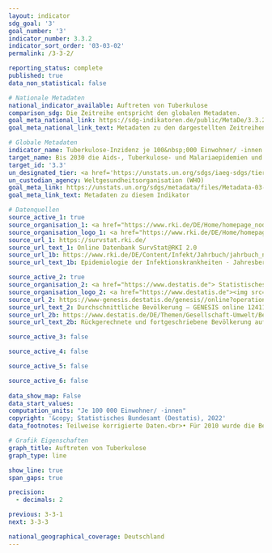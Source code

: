 ```yaml
---
layout: indicator    
sdg_goal: '3'    
goal_number: '3'    
indicator_number: 3.3.2    
indicator_sort_order: '03-03-02'    
permalink: /3-3-2/    

reporting_status: complete    
published: true    
data_non_statistical: false    

# Nationale Metadaten    
national_indicator_available: Auftreten von Tuberkulose    
comparison_sdg: Die Zeitreihe entspricht den globalen Metadaten.    
goal_meta_national_link: https://sdg-indikatoren.de/public/MetaDe/3.3.2.pdf    
goal_meta_national_link_text: Metadaten zu den dargestellten Zeitreihen    

# Globale Metadaten    
indicator_name: Tuberkulose-Inzidenz je 100&nbsp;000 Einwohner/ -innen    
target_name: Bis 2030 die Aids-, Tuberkulose- und Malariaepidemien und die vernachlässigten Tropenkrankheiten beseitigen und Hepatitis, durch Wasser übertragene Krankheiten und andere übertragbare Krankheiten bekämpfen    
target_id: '3.3'    
un_designated_tier: <a href='https://unstats.un.org/sdgs/iaeg-sdgs/tier-classification/' title='Klicken Sie hier um weitere Informationen zur UN-Tier-Klassifikation zu erhalten.'  target='_blank'>Tier I</a>    
un_custodian_agency: Weltgesundheitsorganisation (WHO)    
goal_meta_link: https://unstats.un.org/sdgs/metadata/files/Metadata-03-03-02.pdf    
goal_meta_link_text: Metadaten zu diesem Indikator        

# Datenquellen
source_active_1: true
source_organisation_1: <a href="https://www.rki.de/DE/Home/homepage_node.html"> Robert Koch-Institut (RKI) </a>
source_organisation_logo_1: <a href="https://www.rki.de/DE/Home/homepage_node.html"><img src="https://g205sdgs.github.io/sdg-indicators/public/OrgImgDe/rki.png" alt="Logo rki" style="height:60px; width:148px"/></a>
source_url_1: https://survstat.rki.de/
source_url_text_1: Online Datenbank SurvStat@RKI 2.0
source_url_1b: https://www.rki.de/DE/Content/Infekt/Jahrbuch/jahrbuch_node.html
source_url_text_1b: Epidemiologie der Infektionskrankheiten - Jahresbericht

source_active_2: true
source_organisation_2: <a href="https://www.destatis.de"> Statistisches Bundesamt (Destatis) </a>
source_organisation_logo_2: <a href="https://www.destatis.de"><img src="https://g205sdgs.github.io/sdg-indicators/public/OrgImgDe/destatis.png" alt="Logo destatis" style="height:60px; width:148px"/></a>
source_url_2: https://www-genesis.destatis.de/genesis//online?operation=table&code=12411-0041
source_url_text_2: Durchschnittliche Bevölkerung – GENESIS online 12411-0041
source_url_2b: https://www.destatis.de/DE/Themen/Gesellschaft-Umwelt/Bevoelkerung/Bevoelkerungsstand/_inhalt.html#sprg233540
source_url_text_2b: Rückgerechnete und fortgeschriebene Bevölkerung auf Grundlage des Zensus 2011 - 1991 bis 2011

source_active_3: false

source_active_4: false

source_active_5: false

source_active_6: false
    
data_show_map: False    
data_start_values:     
computation_units: "Je 100 000 Einwohner/ -innen"    
copyright: '&copy; Statistisches Bundesamt (Destatis), 2022'    
data_footnotes: Teilweise korrigierte Daten.<br>• Für 2010 wurde die Bevölkerung anhand des Zensus 2011 sowie der Wanderungs-, Geburten- und Sterbestatistiken zurückgerechnet.    

# Grafik Eigenschaften    
graph_title: Auftreten von Tuberkulose    
graph_type: line    

show_line: true
span_gaps: true

precision:
  - decimals: 2    

previous: 3-3-1    
next: 3-3-3    

national_geographical_coverage: Deutschland    
---
```


<span></span>